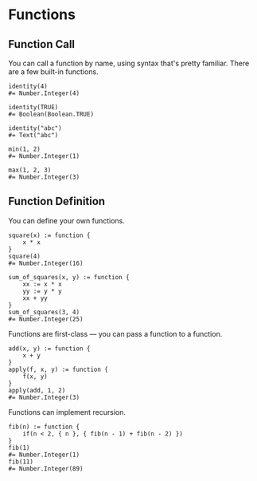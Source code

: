 Functions
=========


Function Call
-------------

You can call a function by name, using syntax that's pretty familiar.
There are a few built-in functions.

~~~ stone
identity(4)
#= Number.Integer(4)

identity(TRUE)
#= Boolean(Boolean.TRUE)

identity("abc")
#= Text("abc")

min(1, 2)
#= Number.Integer(1)

max(1, 2, 3)
#= Number.Integer(3)
~~~


Function Definition
-------------------

You can define your own functions.

~~~ stone
square(x) := function {
    x * x
}
square(4)
#= Number.Integer(16)

sum_of_squares(x, y) := function {
    xx := x * x
    yy := y * y
    xx + yy
}
sum_of_squares(3, 4)
#= Number.Integer(25)
~~~

Functions are first-class — you can pass a function to a function.

~~~ stone
add(x, y) := function {
    x + y
}
apply(f, x, y) := function {
    f(x, y)
}
apply(add, 1, 2)
#= Number.Integer(3)
~~~

Functions can implement recursion.

~~~ stone
fib(n) := function {
    if(n < 2, { n }, { fib(n - 1) + fib(n - 2) })
}
fib(1)
#= Number.Integer(1)
fib(11)
#= Number.Integer(89)
~~~
